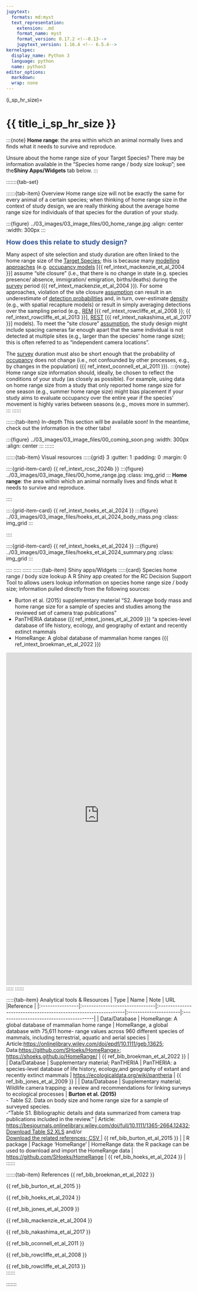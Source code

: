 ```yaml
---
jupytext:
  formats: md:myst
  text_representation:
    extension: .md
    format_name: myst
    format_version: 0.17.2 <!--0.13-->
    jupytext_version: 1.16.4 <!-- 6.5.4-->
kernelspec:
  display_name: Python 3
  language: python
  name: python3
editor_options: 
  markdown: 
  wrap: none
---
```

(i_sp_hr_size)=
# {{ title_i_sp_hr_size }}

:::{note}
**Home range**: the area within which an animal normally lives and finds what it needs to survive and reproduce.

Unsure about the home range size of your Target Species? There may be information available in the “Species home range / body size lookup”; see the**Shiny Apps/Widgets** tab below.
:::

:::::::{tab-set}

::::::{tab-item} Overview
Home range size will not be exactly the same for every animal of a certain species; when thinking of home range size in the context of study design, we are really thinking about the average home range size for individuals of that species for the duration of your study.

:::{figure} ../03_images/03_image_files/00_home_range.jpg
:align: center
:width: 300px
:::

**<font size="4"><span style="color:#2F5496">How does this relate to study design?</font></span>**

Many aspect of site selection and study duration are often linked to the home range size of the [Target Species](#target_species); this is because many [modelling approaches](#mods_modelling_approach) (e.g. [occupancy models](#mods_occupancy) [{{ ref_intext_mackenzie_et_al_2004 }}] assume “site closure” (i.e., that there is no change in state (e.g. species presence/ absence, immigration/ emigration, births/deaths) during the [survey](#survey) period ({{ ref_intext_mackenzie_et_al_2004 }}). For some approaches, violation of the site closure [assumption](#mods_modelling_assumption) can result in an underestimate of [detection probabilities](#detection_probability) and, in turn, over-estimate [density](#density) (e.g., with spatial recapture models) or result in simply averaging detections over the sampling period (e.g., [REM](#mods_rem) [{{ ref_intext_rowcliffe_et_al_2008 }}; {{ ref_intext_rowcliffe_et_al_2013 }}], [REST](#mods_rest) [{{ ref_intext_nakashima_et_al_2017 }}] models). To meet the “site closure” [assumption](#mods_modelling_assumption), the study design might include spacing cameras far enough apart that the same individual is not detected at multiple sites (e.g., larger than the species' home range size); this is often referred to as “independent camera locations”. 

The [survey](#survey) duration must also be short enough that the probability of [occupancy](#occupancy) does not change (i.e., not confounded by other processes, e.g., by changes in the population) ({{ ref_intext_oconnell_et_al_2011 }}). 
:::{note}
Home range size information should, ideally, be chosen to reflect the conditions of your study (as closely as possible). For example, using data on home range size from a study that only reported home range size for one season (e.g., summer home range size) might bias placement if your study aims to evaluate occupancy over the entire year if the species' movement is highly varies between seasons (e.g., moves more in summer).
:::
::::::

::::::{tab-item} In-depth
This section will be available soon! In the meantime, check out the information in the other tabs!

:::{figure} ../03_images/03_image_files/00_coming_soon.png
:width: 300px
:align: center
:::
::::::

::::::{tab-item} Visual resources
:::::{grid} 3
:gutter: 1
:padding: 0
:margin: 0

::::{grid-item-card} {{ ref_intext_rcsc_2024b }}
:::{figure} ../03_images/03_image_files/00_home_range.jpg
:class: img_grid
:::
**Home range**: the area within which an animal normally lives and finds what it needs to survive and reproduce.

::::

::::{grid-item-card} {{ ref_intext_hoeks_et_al_2024 }}
:::{figure} ../03_images/03_image_files/hoeks_et_al_2024_body_mass.png 
:class: img_grid
:::
   
::::

::::{grid-item-card} {{ ref_intext_hoeks_et_al_2024 }}
:::{figure} ../03_images/03_image_files/hoeks_et_al_2024_summary.png 
:class: img_grid
:::
   
::::
:::::
::::::
::::::{tab-item} Shiny apps/Widgets
:::::{card} Species home range / body size lookup
A R Shiny app created for the RC Decision Support Tool to allows users lookup information on species home range size / body size; information pulled directly from the following sources:
- Burton et al. (2015) supplementary material “S2. Average body mass and home range size for a sample of species and studies among the reviewed set of camera trap publications”
- PanTHERIA database ({{ ref_intext_jones_et_al_2009 }}) “a species-level database of life history, ecology, and geography of extant and recently extinct mammals
- HomeRange: A global database of mammalian home ranges ({{ ref_intext_broekman_et_al_2022 }})

<iframe 
    width="100%"
    height="900"
    src="https://7e2l38-cassondra-stevenson.shinyapps.io/lu_species_homerange"
    loading="lazy"
    frameborder="0" 
    allow="accelerometer; autoplay; clipboard-write; encrypted-media; gyroscope; picture-in-picture"
    allowfullscreen>
</iframe>
:::::
::::::

:::::{tab-item} Analytical tools & Resources
| Type | Name | Note | URL |Reference |
|:----------------|:-------------------------------|:----------------------------------------------------------------|:----------------------|:----------------------------------------| 
| Data/Database | HomeRange: A global database of mammalian home range | HomeRange, a global database with 75,611 home- range values across 960 different species of mammals, including terrestrial, aquatic and aerial species | Article:<https://onlinelibrary.wiley.com/doi/epdf/10.1111/geb.13625>;<br>Data:https://github.com/SHoeks/HomeRange>; <https://shoeks.github.io/HomeRange/> | {{ ref_bib_broekman_et_al_2022 }} |
| Data/Database | Supplementary material; PanTHERIA | PanTHERIA: a species-level database of life history, ecology,and geography of extant and recently extinct mammals | <https://ecologicaldata.org/wiki/pantheria> | {{ ref_bib_jones_et_al_2009 }} |
| Data/Database | Supplementary material; Wildlife camera trapping: a review and recommendations for linking surveys to ecological processes  | **Burton et al. (2015)**<br> - Table S2. Data on body size and home range size for a sample of surveyed species.<br>-“Table S1. Bibliographic details and data summarized from camera trap publications included in the review.” | Article: <https://besjournals.onlinelibrary.wiley.com/doi/full/10.1111/1365-2664.12432>;<br>[Download Table S2 XLS](https://besjournals.onlinelibrary.wiley.com/action/downloadSupplement?doi=10.1111%2F1365-2664.12432&file=jpe12432-sup-0006-TableS2.csv) and/or<br>[Download the related references; CSV ](https://besjournals.onlinelibrary.wiley.com/action/downloadSupplement?doi=10.1111%2F1365-2664.12432&file=jpe12432-sup-0005-TableS1.xlsx) | {{ ref_bib_burton_et_al_2015 }} |
| R package | Package ‘HomeRange’ | HomeRange data: the R package can be used to download and import the HomeRange data | <https://github.com/SHoeks/HomeRange> | {{ ref_bib_hoeks_et_al_2024 }} |
::::::

::::::{tab-item} References
 {{ ref_bib_broekman_et_al_2022 }}

{{ ref_bib_burton_et_al_2015 }}

{{ ref_bib_hoeks_et_al_2024 }}

{{ ref_bib_jones_et_al_2009 }}

{{ ref_bib_mackenzie_et_al_2004 }}

{{ ref_bib_nakashima_et_al_2017 }}

{{ ref_bib_oconnell_et_al_2011 }}

{{ ref_bib_rowcliffe_et_al_2008 }}

{{ ref_bib_rowcliffe_et_al_2013 }}	
::::::

:::::::